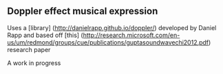 ## Doppler effect musical expression

Uses a [library] (http://danielrapp.github.io/doppler/) developed by Daniel Rapp and based off [this] (http://research.microsoft.com/en-us/um/redmond/groups/cue/publications/guptasoundwavechi2012.pdf) research paper

A work in progress